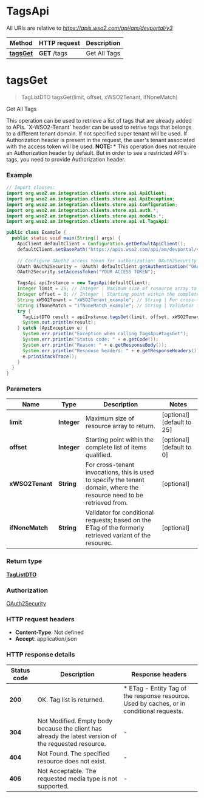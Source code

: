 # TagsApi

All URIs are relative to *https://apis.wso2.com/api/am/devportal/v3*

Method | HTTP request | Description
------------- | ------------- | -------------
[**tagsGet**](TagsApi.md#tagsGet) | **GET** /tags | Get All Tags 


<a name="tagsGet"></a>
# **tagsGet**
> TagListDTO tagsGet(limit, offset, xWSO2Tenant, ifNoneMatch)

Get All Tags 

This operation can be used to retrieve a list of tags that are already added to APIs.  &#x60;X-WSO2-Tenant&#x60; header can be used to retrive tags that belongs to a different tenant domain. If not specified super tenant will be used. If Authorization header is present in the request, the user&#39;s tenant associated with the access token will be used.  **NOTE:** * This operation does not require an Authorization header by default. But in order to see a restricted API&#39;s tags, you need to provide Authorization header. 

### Example
```java
// Import classes:
import org.wso2.am.integration.clients.store.api.ApiClient;
import org.wso2.am.integration.clients.store.api.ApiException;
import org.wso2.am.integration.clients.store.api.Configuration;
import org.wso2.am.integration.clients.store.api.auth.*;
import org.wso2.am.integration.clients.store.api.models.*;
import org.wso2.am.integration.clients.store.api.v1.TagsApi;

public class Example {
  public static void main(String[] args) {
    ApiClient defaultClient = Configuration.getDefaultApiClient();
    defaultClient.setBasePath("https://apis.wso2.com/api/am/devportal/v2");
    
    // Configure OAuth2 access token for authorization: OAuth2Security
    OAuth OAuth2Security = (OAuth) defaultClient.getAuthentication("OAuth2Security");
    OAuth2Security.setAccessToken("YOUR ACCESS TOKEN");

    TagsApi apiInstance = new TagsApi(defaultClient);
    Integer limit = 25; // Integer | Maximum size of resource array to return. 
    Integer offset = 0; // Integer | Starting point within the complete list of items qualified. 
    String xWSO2Tenant = "xWSO2Tenant_example"; // String | For cross-tenant invocations, this is used to specify the tenant domain, where the resource need to be   retrieved from. 
    String ifNoneMatch = "ifNoneMatch_example"; // String | Validator for conditional requests; based on the ETag of the formerly retrieved variant of the resourec. 
    try {
      TagListDTO result = apiInstance.tagsGet(limit, offset, xWSO2Tenant, ifNoneMatch);
      System.out.println(result);
    } catch (ApiException e) {
      System.err.println("Exception when calling TagsApi#tagsGet");
      System.err.println("Status code: " + e.getCode());
      System.err.println("Reason: " + e.getResponseBody());
      System.err.println("Response headers: " + e.getResponseHeaders());
      e.printStackTrace();
    }
  }
}
```

### Parameters

Name | Type | Description  | Notes
------------- | ------------- | ------------- | -------------
 **limit** | **Integer**| Maximum size of resource array to return.  | [optional] [default to 25]
 **offset** | **Integer**| Starting point within the complete list of items qualified.  | [optional] [default to 0]
 **xWSO2Tenant** | **String**| For cross-tenant invocations, this is used to specify the tenant domain, where the resource need to be   retrieved from.  | [optional]
 **ifNoneMatch** | **String**| Validator for conditional requests; based on the ETag of the formerly retrieved variant of the resourec.  | [optional]

### Return type

[**TagListDTO**](TagListDTO.md)

### Authorization

[OAuth2Security](../README.md#OAuth2Security)

### HTTP request headers

 - **Content-Type**: Not defined
 - **Accept**: application/json

### HTTP response details
| Status code | Description | Response headers |
|-------------|-------------|------------------|
**200** | OK. Tag list is returned.  |  * ETag - Entity Tag of the response resource. Used by caches, or in conditional requests.  <br>  |
**304** | Not Modified. Empty body because the client has already the latest version of the requested resource.  |  -  |
**404** | Not Found. The specified resource does not exist. |  -  |
**406** | Not Acceptable. The requested media type is not supported. |  -  |

